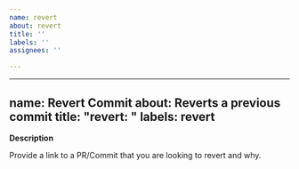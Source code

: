 ```yaml
---
name: revert
about: revert
title: ''
labels: ''
assignees: ''

---
```


---
name: Revert Commit
about: Reverts a previous commit
title: "revert: "
labels: revert
---

**Description**

Provide a link to a PR/Commit that you are looking to revert and why.
